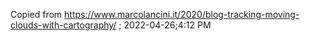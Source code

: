 Copied from https://www.marcolancini.it/2020/blog-tracking-moving-clouds-with-cartography/ ; 2022-04-26;4:12 PM